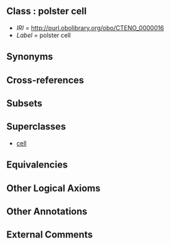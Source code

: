 
## Class : polster cell

 * *IRI* = http://purl.obolibrary.org/obo/CTENO_0000016
 * *Label* = polster cell

## Synonyms


## Cross-references


## Subsets


## Superclasses

 * [cell](../../CL/00/CL_0000000.md)

## Equivalencies


## Other Logical Axioms


## Other Annotations


## External Comments

